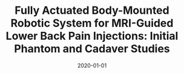 ---
title: "Fully Actuated Body-Mounted Robotic System for MRI-Guided Lower Back Pain Injections: Initial Phantom and Cadaver Studies"
collection: publications
category: manuscripts
permalink: /publication/2020_ral
excerpt: ''
date: 2020-01-01
venue: 'IEEE Robotics and Automation Letters (RA-L)'
paperurl: https://ieeexplore.ieee.org/document/9134864
citation: 'Li, G., Patel, N., Wang, Y., Dumoulin, C., Loew, W., Loparo, O., Schneider, K., Sharma, K., Cleary, K., Fritz, J., and Iordachita, I. (2020). &quot;Fully Actuated Body-Mounted Robotic System for MRI-Guided Lower Back Pain Injections: Initial Phantom and Cadaver Studies.&quot; <i>IEEE Robotics and Automation Letters (RA-L)</i>.'
---